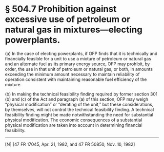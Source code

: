 # § 504.7   Prohibition against excessive use of petroleum or natural gas in mixtures—electing powerplants.

(a) In the case of electing powerplants, if OFP finds that it is technically and financially feasible for a unit to use a mixture of petroleum or natural gas and an alternate fuel as its primary energy source, OFP may prohibit, by order, the use in that unit of petroleum or natural gas, or both, in amounts exceeding the minimum amount necessary to maintain reliability of operation consistent with maintaining reasonable fuel efficiency of the mixture.


(b) In making the technical feasibility finding required by former section 301 (b) and (c) of the Act and paragraph (a) of this section, OFP may weigh “physical modification” or “derating of the unit,” but these considerations, by themselves, will not control the technical feasibility finding. A technical feasibility finding might be made notwithstanding the need for substantial physical modification. The economic consequences of a substantial physical modification are taken into account in determining financial feasibility.



---

[N] [47 FR 17045, Apr. 21, 1982, and 47 FR 50850, Nov. 10, 1982] 




